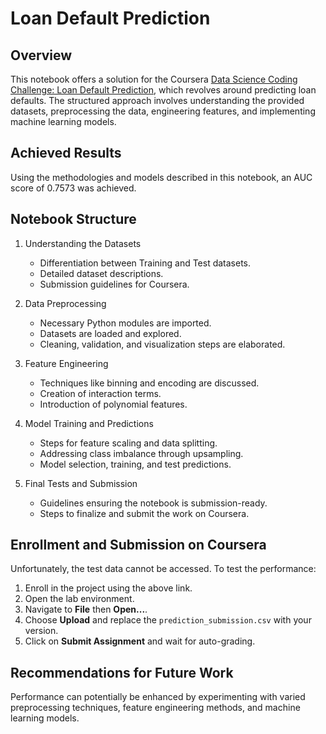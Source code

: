 # Loan Default Prediction

## Overview

This notebook offers a solution for the Coursera [Data Science Coding Challenge: Loan Default Prediction](https://www.coursera.org/projects/data-science-coding-challenge-loan-default-prediction), which revolves around predicting loan defaults. The structured approach involves understanding the provided datasets, preprocessing the data, engineering features, and implementing machine learning models.

## Achieved Results

Using the methodologies and models described in this notebook, an AUC score of 0.7573 was achieved.

## Notebook Structure

1. Understanding the Datasets
   - Differentiation between Training and Test datasets.
   - Detailed dataset descriptions.
   - Submission guidelines for Coursera.

2. Data Preprocessing
   - Necessary Python modules are imported.
   - Datasets are loaded and explored.
   - Cleaning, validation, and visualization steps are elaborated.

3. Feature Engineering
   - Techniques like binning and encoding are discussed.
   - Creation of interaction terms.
   - Introduction of polynomial features.

4. Model Training and Predictions
   - Steps for feature scaling and data splitting.
   - Addressing class imbalance through upsampling.
   - Model selection, training, and test predictions.

5. Final Tests and Submission
   - Guidelines ensuring the notebook is submission-ready.
   - Steps to finalize and submit the work on Coursera.

## Enrollment and Submission on Coursera

Unfortunately, the test data cannot be accessed. To test the performance:
1. Enroll in the project using the above link.
2. Open the lab environment.
3. Navigate to **File** then **Open...**.
4. Choose **Upload** and replace the `prediction_submission.csv` with your version.
5. Click on **Submit Assignment** and wait for auto-grading.

## Recommendations for Future Work

Performance can potentially be enhanced by experimenting with varied preprocessing techniques, feature engineering methods, and machine learning models.
